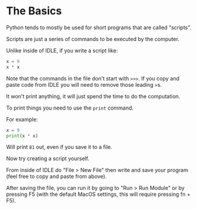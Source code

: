 # The Basics #

Python tends to mostly be used for short programs that are called
"scripts".

Scripts are just a series of commands to be executed by the computer.

Unlike inside of IDLE, if you write a script like:
```python
x = 9
x * x
```

Note that the commands in the file don't start with `>>>`.  If you
copy and paste code from IDLE you will need to remove those leading `>`s.

It won't print anything, it will just spend the time to do the computation.

To print things you need to use the `print` command.

For example:
```python
x = 9
print(x * x)
```

Will print `81` out, even if you save it to a file.

Now try creating a script yourself.

From inside of IDLE do "File > New File" then write and save your
program (feel free to copy and paste from above).

After saving the file, you can run it by going to "Run > Run Module"
or by pressing F5 (with the default MacOS settings, this will require
pressing fn + F5).
